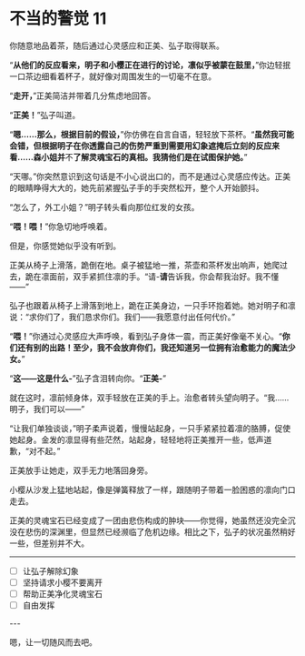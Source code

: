 # 不当的警觉 11

你随意地品着茶，随后通过心灵感应和正美、弘子取得联系。

“**从他们的反应看来，明子和小樱正在进行的讨论，凛似乎被蒙在鼓里，**”你边轻抿一口茶边细看着杯子，就好像对周围发生的一切毫不在意。

“**走开，**”正美简洁并带着几分焦虑地回答。

“**正美！**”弘子叫道。

“**嗯……那么，根据目前的假设，**”你仿佛在自言自语，轻轻放下茶杯。“**虽然我可能会错，但根据明子在你透露自己的伤势严重到需要用幻象遮掩后立刻的反应来看……森小姐并**不**了解灵魂宝石的真相。我猜他们是在试图保护她。**”

“天哪。”你突然意识到这句话是不小心说出口的，而不是通过心灵感应传达。正美的眼睛睁得大大的，她先前紧握弘子手的手突然松开，整个人开始颤抖。

“怎么了，外工小姐？”明子转头看向那位红发的女孩。

“**喂！喂！**”你急切地呼唤着。

但是，你感觉她似乎没有听到。

正美从椅子上滑落，跪倒在地。桌子被猛地一推，茶壶和茶杯发出响声，她爬过去，跪在凛面前，双手紧抓住凛的手。“请-**请**告诉我，你会帮我治好。我不懂——”

弘子也跟着从椅子上滑落到地上，跪在正美身边，一只手环抱着她。她对明子和凛说：“求你们了，我们恳求你们。我们——我愿意付出任何代价。”

“**喂！**”你通过心灵感应大声呼唤，看到弘子身体一震，而正美好像毫不关心。“**你们还有别的出路！至少，**我不会放弃你们**，我还知道另一位拥有治愈能力的魔法少女。**”

“**这——这是什么-**”弘子含泪转向你。“**正美-**”

就在这时，凛前倾身体，双手轻放在正美的手上。治愈者转头望向明子。“我……明子，我们可以——”

“让我们单独谈谈，”明子柔声说着，慢慢站起身，一只手紧紧拉着凛的胳膊，促使她起身。金发的凛显得有些茫然，站起身，轻轻地将正美推开一些，低声道歉，“对不起。”

正美放手让她走，双手无力地落回身旁。

小樱从沙发上猛地站起，像是弹簧释放了一样，跟随明子带着一脸困惑的凛向门口走去。

正美的灵魂宝石已经变成了一团由悲伤构成的肿块——你觉得，她虽然还没完全沉没在悲伤的深渊里，但显然已经濒临了危机边缘。相比之下，弘子的状况虽然稍好一些，但差别并不大。

---

- [ ] 让弘子解除幻象
- [ ] 坚持请求小樱不要离开
- [ ] 帮助正美净化灵魂宝石
- [ ] 自由发挥

---​

嗯，让一切随风而去吧。
